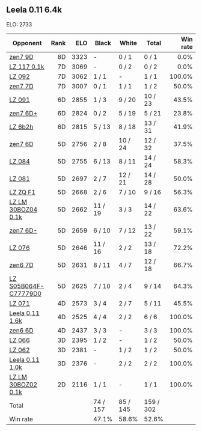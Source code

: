 ## Leela 0.11 6.4k ##

ELO: 2733

Opponent | Rank | ELO | Black | White | Total | Win rate
---------|-----:|----:|-------|-------|-------|-------:
[zen7 9D](zen7%209D.md) | 8D | 3323 | - | 0 / 1 | 0 / 1 | 0.0%
[LZ 117 0.1k](LZ%20117%200.1k.md) | 7D | 3069 | - | 0 / 2 | 0 / 2 | 0.0%
[LZ 092](LZ%20092.md) | 7D | 3062 | 1 / 1 | - | 1 / 1 | 100.0%
[zen7 7D](zen7%207D.md) | 7D | 3007 | 0 / 1 | 1 / 1 | 1 / 2 | 50.0%
[LZ 091](LZ%20091.md) | 6D | 2855 | 1 / 3 | 9 / 20 | 10 / 23 | 43.5%
[zen7 6D+](zen7%206D+.md) | 6D | 2824 | 0 / 2 | 5 / 19 | 5 / 21 | 23.8%
[LZ 6b2h](LZ%206b2h.md) | 6D | 2815 | 5 / 13 | 8 / 18 | 13 / 31 | 41.9%
[zen7 6D](zen7%206D.md) | 5D | 2756 | 2 / 8 | 10 / 24 | 12 / 32 | 37.5%
[LZ 084](LZ%20084.md) | 5D | 2755 | 6 / 13 | 8 / 11 | 14 / 24 | 58.3%
[LZ 081](LZ%20081.md) | 5D | 2697 | 2 / 7 | 12 / 21 | 14 / 28 | 50.0%
[LZ ZQ F1](LZ%20ZQ%20F1.md) | 5D | 2668 | 2 / 6 | 7 / 10 | 9 / 16 | 56.3%
[LZ LM 30BOZ04 0.1k](LZ%20LM%2030BOZ04%200.1k.md) | 5D | 2662 | 11 / 19 | 3 / 3 | 14 / 22 | 63.6%
[zen7 6D-](zen7%206D-.md) | 5D | 2659 | 6 / 10 | 7 / 12 | 13 / 22 | 59.1%
[LZ 076](LZ%20076.md) | 5D | 2646 | 11 / 16 | 2 / 2 | 13 / 18 | 72.2%
[zen6 7D](zen6%207D.md) | 5D | 2631 | 8 / 11 | 4 / 7 | 12 / 18 | 66.7%
[LZ S05B064F-C77779D0](LZ%20S05B064F-C77779D0.md) | 5D | 2625 | 7 / 10 | 2 / 4 | 9 / 14 | 64.3%
[LZ 071](LZ%20071.md) | 4D | 2573 | 3 / 4 | 2 / 7 | 5 / 11 | 45.5%
[Leela 0.11 1.6k](Leela%200.11%201.6k.md) | 4D | 2525 | 4 / 4 | 2 / 2 | 6 / 6 | 100.0%
[zen6 6D](zen6%206D.md) | 4D | 2437 | 3 / 3 | - | 3 / 3 | 100.0%
[LZ 066](LZ%20066.md) | 3D | 2395 | 1 / 2 | - | 1 / 2 | 50.0%
[LZ 062](LZ%20062.md) | 3D | 2381 | - | 1 / 2 | 1 / 2 | 50.0%
[Leela 0.11 1.0k](Leela%200.11%201.0k.md) | 3D | 2376 | - | 2 / 2 | 2 / 2 | 100.0%
[LZ LM 30BOZ02 0.1k](LZ%20LM%2030BOZ02%200.1k.md) | 2D | 2116 | 1 / 1 | - | 1 / 1 | 100.0%
Total | | | 74 / 157 | 85 / 145 | 159 / 302 | 
Win rate| | | 47.1% | 58.6% | 52.6% | 
